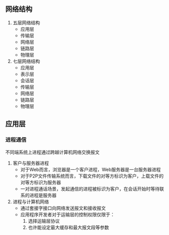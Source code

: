## 网络结构 
1. 五层网络结构       
    * 应用层
    * 传输层
    * 网络层
    * 链路层
    * 物理层
2. 七层网络结构
    * 应用层
    * 表示层
    * 会话层
    * 传输层
    * 网络层
    * 链路层
    * 物理层
## 应用层
### 进程通信
不同端系统上进程通过跨越计算机网络交换报文
1. 客户与服务器进程
    + 对于Web而言，浏览器是一个客户进程，Web服务器是一台服务器进程
    + 对于P2P文件传输系统而言，下载文件的对等方标识为客户，上载文件的对等方标识为服务器
    + 一对进程通话场景，发起通信的进程被标识为客户，在会话开始时等待联系的进程是服务器
2. 进程与计算机网络
    * 通过套接字接口向网络发送报文和接收报文
    * 应用程序开发者对于运输层的控制权限仅限于：
        1. 选择运输层协议
        2. 也许能设定最大缓存和最大报文段等参数

    


